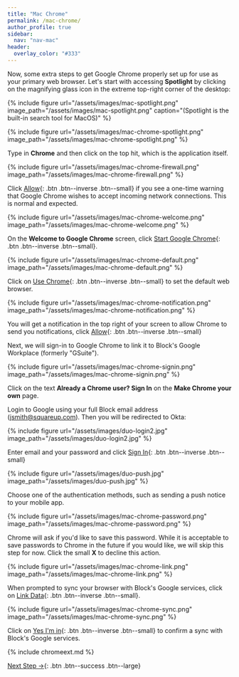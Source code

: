 ```yaml
---
title: "Mac Chrome"
permalink: /mac-chrome/
author_profile: true
sidebar:
  nav: "nav-mac"
header:
  overlay_color: "#333"
---
```


Now, some extra steps to get Google Chrome properly set up for use as your primary web browser. Let's start with accessing __Spotlight__ by clicking on the magnifying glass icon in the extreme top-right corner of the desktop:

{% include figure url="/assets/images/mac-spotlight.png" image_path="/assets/images/mac-spotlight.png" caption="(Spotlight is the built-in search tool for MacOS)" %}

{% include figure url="/assets/images/mac-chrome-spotlight.png" image_path="/assets/images/mac-chrome-spotlight.png" %}

Type in __Chrome__ and then click on the top hit, which is the application itself.

{% include figure url="/assets/images/mac-chrome-firewall.png" image_path="/assets/images/mac-chrome-firewall.png" %}

Click [Allow](){: .btn .btn--inverse .btn--small} if you see a one-time warning that Google Chrome wishes to accept incoming network connections. This is normal and expected.

{% include figure url="/assets/images/mac-chrome-welcome.png" image_path="/assets/images/mac-chrome-welcome.png"  %}

On the __Welcome to Google Chrome__ screen, click [Start Google Chrome](){: .btn .btn--inverse .btn--small}.

{% include figure url="/assets/images/mac-chrome-default.png" image_path="/assets/images/mac-chrome-default.png"  %}

Click on [Use Chrome](){: .btn .btn--inverse .btn--small} to set the default web browser.

{% include figure url="/assets/images/mac-chrome-notification.png" image_path="/assets/images/mac-chrome-notification.png"  %}

You will get a notification in the top right of your screen to allow Chrome to send you notifications, click [Allow](){: .btn .btn--inverse .btn--small}

Next, we will sign-in to Google Chrome to link it to Block's Google Workplace (formerly "GSuite").

{% include figure url="/assets/images/mac-chrome-signin.png" image_path="/assets/images/mac-chrome-signin.png"  %}

Click on the text __Already a Chrome user? Sign In__ on the __Make Chrome your own__ page.

Login to Google using your full Block email address (jsmith@squareup.com). Then you will be redirected to Okta:

{% include figure url="/assets/images/duo-login2.jpg" image_path="/assets/images/duo-login2.jpg" %}

Enter email and your password and click [Sign In](){: .btn .btn--inverse .btn--small}

{% include figure url="/assets/images/duo-push.jpg" image_path="/assets/images/duo-push.jpg"  %}

Choose one of the authentication methods, such as sending a push notice to your mobile app.

{% include figure url="/assets/images/mac-chrome-password.png" image_path="/assets/images/mac-chrome-password.png"  %}

Chrome will ask if you'd like to save this password. While it is acceptable to save passwords to Chrome in the future if you would like, we will skip this step for now. Click the small __X__ to decline this action.

{% include figure url="/assets/images/mac-chrome-link.png" image_path="/assets/images/mac-chrome-link.png"  %}

When prompted to sync your browser with Block's Google services, click on [Link Data](){: .btn .btn--inverse .btn--small}.

{% include figure url="/assets/images/mac-chrome-sync.png" image_path="/assets/images/mac-chrome-sync.png"  %}

Click on [Yes I'm in](){: .btn .btn--inverse .btn--small} to confirm a sync with Block's Google services.

{% include chromeext.md %}

[Next Step &rarr;](/mac-go/){: .btn .btn--success .btn--large}
